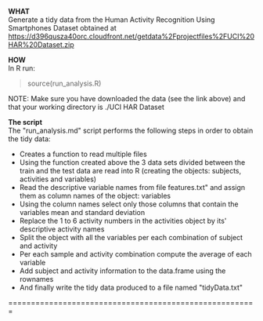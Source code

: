 **WHAT**   
Generate a tidy data from the Human Activity Recognition Using Smartphones Dataset obtained at https://d396qusza40orc.cloudfront.net/getdata%2Fprojectfiles%2FUCI%20HAR%20Dataset.zip 

**HOW**   
In R run:    
> source(run_analysis.R)    

NOTE: Make sure you have downloaded the data (see the link above) and that your working directory is ./UCI HAR Dataset

**The script**    
The "run_analysis.md" script performs the following steps in order to obtain the tidy data:    
* Creates a function to read multiple files    
* Using the function created above the 3 data sets divided between the train and the test data are read into R (creating the objects: subjects, activities and variables)    
* Read the descriptive variable names from file features.txt" and assign them as column names of the object: variables    
* Using the column names select only those columns that contain the variables mean and standard deviation    
* Replace the 1 to 6 activity numbers in the activities object by its' descriptive activity names    
* Split the object with all the variables per each combination of subject and activity    
* Per each sample and activity combination compute the average of each variable    
* Add subject and activity information to the data.frame using the rownames    
* And finally write the tidy data produced to a file named "tidyData.txt"  

=======================================================


